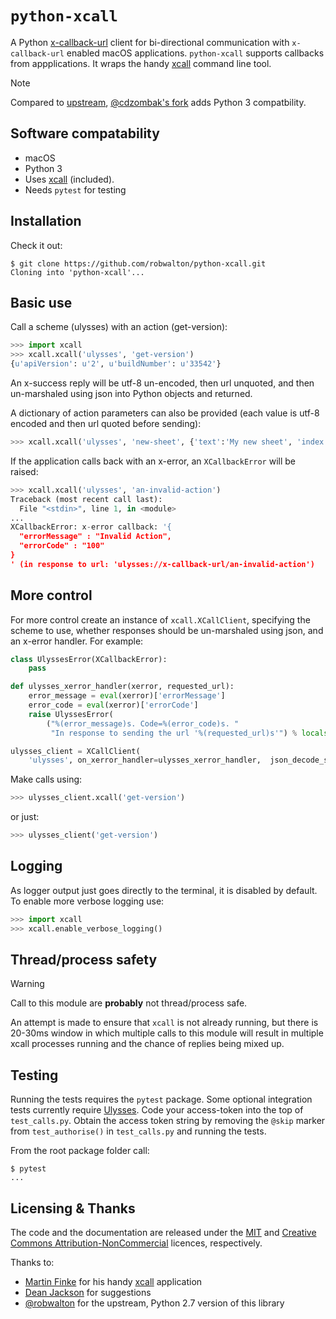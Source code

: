 # `python-xcall`

A Python [x-callback-url](http://x-callback-url.com) client for bi-directional communication with `x-callback-url` enabled macOS applications. `python-xcall` supports callbacks from appplications. It wraps the handy
[xcall](https://github.com/martinfinke/xcall) command line tool.

> [!NOTE]  
> Compared to [upstream](https://github.com/robwalton/python-xcall), [@cdzombak's fork](https://github.com/cdzombak/python-xcall) adds Python 3 compatbility.

## Software compatability

- macOS
- Python 3
- Uses [xcall](https://github.com/martinfinke/xcall) (included).
- Needs `pytest` for testing

## Installation

Check it out:

```text
$ git clone https://github.com/robwalton/python-xcall.git
Cloning into 'python-xcall'...
```

## Basic use

Call a scheme (ulysses) with an action (get-version):

```python
>>> import xcall
>>> xcall.xcall('ulysses', 'get-version')
{u'apiVersion': u'2', u'buildNumber': u'33542'}
```

An x-success reply will be utf-8 un-encoded, then url unquoted, and then un-marshaled using json into Python objects and returned.

A dictionary of action parameters can also be provided (each value is utf-8 encoded and then url quoted before sending):

```python
>>> xcall.xcall('ulysses', 'new-sheet', {'text':'My new sheet', 'index':'2'})
```

If the application calls back with an x-error, an `XCallbackError` will be raised:

```python
>>> xcall.xcall('ulysses', 'an-invalid-action')
Traceback (most recent call last):
  File "<stdin>", line 1, in <module>
...
XCallbackError: x-error callback: '{
  "errorMessage" : "Invalid Action",
  "errorCode" : "100"
}
' (in response to url: 'ulysses://x-callback-url/an-invalid-action')
```

## More control

For more control create an instance of `xcall.XCallClient`, specifying the scheme to use, whether responses should be un-marshaled using json, and an x-error handler. For example:

```python
class UlyssesError(XCallbackError):
    pass

def ulysses_xerror_handler(xerror, requested_url):
    error_message = eval(xerror)['errorMessage']
    error_code = eval(xerror)['errorCode']
    raise UlyssesError(
        ("%(error_message)s. Code=%(error_code)s. "
         "In response to sending the url '%(requested_url)s'") % locals())

ulysses_client = XCallClient(
    'ulysses', on_xerror_handler=ulysses_xerror_handler,  json_decode_success=True)

```

Make calls using:

```python
>>> ulysses_client.xcall('get-version')
```

or just:

```python
>>> ulysses_client('get-version')
```

## Logging

As logger output just goes directly to the terminal, it is disabled by default. To enable more verbose logging use:

```python
>>> import xcall
>>> xcall.enable_verbose_logging()
```

## Thread/process safety

> [!WARNING]  
> Call to this module are **probably** not thread/process safe.

An attempt is made to ensure that `xcall` is not already running, but there is 20-30ms window in which multiple calls to this module will result in multiple xcall processes running and the chance of replies being mixed up.

## Testing

Running the tests requires the `pytest` package. Some optional integration tests currently require [Ulysses](https://ulyssesapp.com). Code your access-token into the top of `test_calls.py`. Obtain the access token string by removing the `@skip` marker from `test_authorise()` in `test_calls.py` and running the tests.

From the root package folder call:

```text
$ pytest
...
```

## Licensing & Thanks

The code and the documentation are released under the [MIT](https://opensource.org/license/mit) and [Creative Commons Attribution-NonCommercial](https://creativecommons.org/licenses/by-nc/4.0/) licences, respectively.

Thanks to:

- [Martin Finke](https://github.com/martinfinke) for his handy [xcall](https://github.com/martinfinke/xcall) application
- [Dean Jackson](https://github.com/deanishe) for suggestions
- [@robwalton](https://github.com/robwalton) for the upstream, Python 2.7 version of this library
